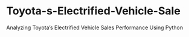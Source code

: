 # Toyota-s-Electrified-Vehicle-Sale
Analyzing Toyota’s Electrified Vehicle Sales Performance Using Python
